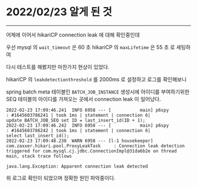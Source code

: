 # 2022/02/23 알게 된 것

---

어제에 이어서 hikariCP connection leak 에 대해 확인중인데

우선 mysql 의 `wait_timeout` 은 60 초 hikariCP 의 `maxLifetime` 은 55 초 로 세팅하여

다시 테스트를 해봤지만 마찬가지 현상이 있었다.

hikariCP 의 `leakdetectionthreshold` 를 2000ms 로 설정하고 로그를 확인해보니 

spring batch meta 테이블인 `BATCH_JOB_INSTANCE` 생성시에 
아이디를 부여하기위한 SEQ 테이블의 아이디를 가져오는 곳에서 connection leak 이 일어났다.

```
2022-02-23 17:09:46.241  INFO 6958 --- [           main] p6spy                                    : #1645603786241 | took 1ms | statement | connection 6|
update BATCH_JOB_SEQ set ID = last_insert_id(ID + 1);
2022-02-23 17:09:46.242  INFO 6958 --- [           main] p6spy                                    : #1645603786242 | took 1ms | statement | connection 6| 
select last_insert_id();
2022-02-23 17:09:48.238  WARN 6958 --- [l-1 housekeeper] com.zaxxer.hikari.pool.ProxyLeakTask     : Connection leak detection triggered for com.mysql.cj.jdbc.ConnectionImpl@31da6b2e on thread main, stack trace follows

java.lang.Exception: Apparent connection leak detected
```

위 로그로 확인이 되었으며 정확한 원인 파악중이다.